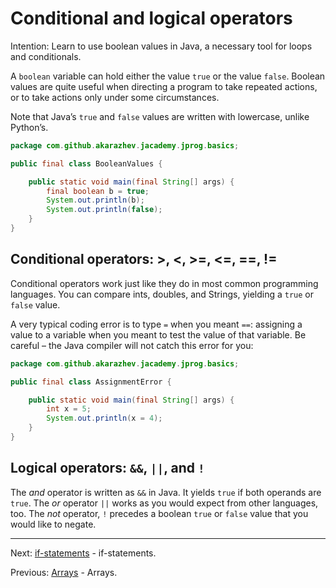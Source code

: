 # Conditional and logical operators

Intention: Learn to use boolean values in Java, a necessary tool for loops and conditionals.

A `boolean` variable can hold either the value `true` or the value `false`. Boolean values are quite useful when directing 
a program to take repeated actions, or to take actions only under some circumstances.

Note that Java’s `true` and `false` values are written with lowercase, unlike Python’s.

```java
package com.github.akarazhev.jacademy.jprog.basics;

public final class BooleanValues {

    public static void main(final String[] args) {
        final boolean b = true;
        System.out.println(b);
        System.out.println(false);
    }
}
```

## Conditional operators: >, <, >=, <=, ==, !=

Conditional operators work just like they do in most common programming languages. You can compare ints, doubles, 
and Strings, yielding a `true` or `false` value.

A very typical coding error is to type `=` when you meant `==`: assigning a value to a variable when you meant to test 
the value of that variable. Be careful – the Java compiler will not catch this error for you:

```java
package com.github.akarazhev.jacademy.jprog.basics;

public final class AssignmentError {

    public static void main(final String[] args) {
        int x = 5;
        System.out.println(x = 4);
    }
}
```

## Logical operators: `&&`, `||`, and `!`

The <i>and</i> operator is written as `&&` in Java. It yields `true` if both operands are `true`. 
The <i>or</i> operator `||` works as you would expect from other languages, too. 
The <i>not</i> operator, `!` precedes a boolean `true` or `false` value that you would like to negate.

<hr>

Next: [if-statements](chapter_10.md "if-statements") - if-statements.

Previous: [Arrays](chapter_8.md "Arrays") - Arrays.